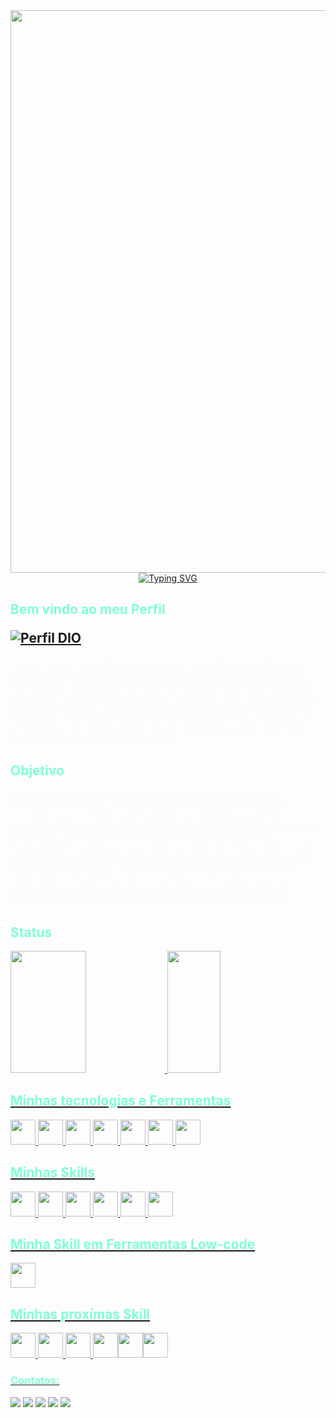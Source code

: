   <div align="center">
  <img src="https://t3.ftcdn.net/jpg/03/18/60/62/360_F_318606217_Hk8jo2MVoI33SQOkYrfOF929J7JgIP0P.jpg" align="center" width="900" >
    
  </div>
  <div align="center">
   <a href="https://git.io/typing-svg"><img src="https://readme-typing-svg.herokuapp.com?font=Fira+Code&pause=1000&color=7FFFD4&width=160&lines=Hello%2C+World!" alt="Typing SVG" /></a>
    

  </div> 
<h2>
<font color = "7FFFD4" > Bem vindo ao meu Perfil</font>

[![Perfil DIO](https://img.shields.io/badge/-Meu%20Perfil%20na%20DIO-30A3DC?style=for-the-badge)](https://web.dio.me/users/nandobraga78/)

</h2>
<p><font color="F8F8FF">
Oi meu nome Ernando Braga da Silva, sou um profissional multifacetado com uma paixão profunda pela tecnologia. 
Minha jornada começou na eletrotécnica, mas rapidamente se encaminhou para a programação após 
um encontro especial com algoritmos. Atualmente, estou cursando Ciência da Computação no 
7º período e sou talentoso desenvolvedor web. Estou estagiando na Prefeitura de Jaboatão dos Guararapes-PE, além disso, sou 
um apreciador de música gospel, sou um entusiasta do bem-estar físico e um devoto 
cristão que valoriza a família.
</font></p>
<h2>
<font color="7FFFD4">Objetivo</font>
</h2>
<p><font color="F8F8FF">Busco oportunidades desafiadoras que me permitam aplicar meu conhecimento e minha, 
paixão pela programação e habilidades em tecnologia para contribuir positivamente com projetos 
inovadores e aprimorar minhas competências. Meu objetivo é continuar crescendo como profissional, 
aproveitando minha sólida formação em Ciência da Computação e experiência como desenvolvedor web. 
Estou determinado a oferecer soluções criativas e eficientes, contribuindo para o sucesso da equipe e da organização, 
enquanto mantenho minha ética de trabalho, integridade e compromisso com a excelência. Além disso, busco um ambiente 
que valorize o equilíbrio entre vida pessoal e profissional, permitindo-me dedicar tempo à minha família e interesses pessoais.
</font></p>
<h2>
  <font color="7FFFD4">Status</font>
</h2>

<a href="https://github.com/N78braga">
<img width="49%" height="195px" src="https://github-readme-stats.vercel.app/api?username=N78braga&show_icons=true&theme=transparent&bg_color=013&hide_border=true&include_all_commits=true&count_private=true&icon_color=30A3DC&title_color=7FFFD4&text_color=FFF"/>
<img width="41%" height="195px" src="https://github-readme-stats.vercel.app/api/top-langs/?username=N78braga&layout=compact&bg_color=013&hide_border=true&title_color=7FFFD4&text_color=FFF"/>
<h2>
  <font color="7FFFD4">Minhas tecnologias e Ferramentas</font>
    <br>
 </h2>
<img src="https://cdn.jsdelivr.net/gh/devicons/devicon/icons/linux/linux-original.svg" width="40" height="40"/> <img src="https://cdn.jsdelivr.net/gh/devicons/devicon/icons/windows8/windows8-original.svg" width="40" height="40"/>  <img src="https://cdn.jsdelivr.net/gh/devicons/devicon/icons/git/git-plain.svg" width="40" height="40"/>  <img src="https://brandslogos.com/wp-content/uploads/images/large/github-octocat-logo.png" width="40" height="40"/> <img src="https://cdn.jsdelivr.net/gh/devicons/devicon/icons/vscode/vscode-original.svg" width="40" height="40"/> <img src="https://upload.wikimedia.org/wikipedia/commons/thumb/9/9c/IntelliJ_IDEA_Icon.svg/2048px-IntelliJ_IDEA_Icon.svg.png" width="40" height="40"/> 
<img src="https://cdn.freebiesupply.com/logos/large/2x/eclipse-11-logo-svg-vector.svg" width="40" height="40"/> 
<h2>
  <font color="7FFFD4">Minhas Skills</font>
</h2>
<img src="https://cdn.jsdelivr.net/gh/devicons/devicon/icons/java/java-original.svg" width="40" height="40"/> <img src="https://cdn.jsdelivr.net/gh/devicons/devicon/icons/python/python-original.svg" width="40" height="40"/> <img src="https://cdn.jsdelivr.net/gh/devicons/devicon/icons/html5/html5-plain.svg" width="40" height="40"/> <img src="https://cdn.jsdelivr.net/gh/devicons/devicon/icons/css3/css3-plain.svg" width="40" height="40"/> <img src="https://cdn.jsdelivr.net/gh/devicons/devicon/icons/javascript/javascript-plain.svg" width="40" height="40"/> <img src="https://cdn.jsdelivr.net/gh/devicons/devicon/icons/mysql/mysql-original.svg" width="40" height="40" />
<h2>
  <font color="7FFFD4"> Minha Skill em Ferramentas Low-code</font>
</h2>
<img src="https://pbs.twimg.com/profile_images/639430301/imgtwittersc_400x400.jpg" width="40" height="40"/>

<h2>
<font color="7FFFD4"> Minhas proxímas Skill </font>
</h2>
<img src="https://cdn.jsdelivr.net/gh/devicons/devicon/icons/spring/spring-original.svg" width="40" height="40"/> <img src="https://cdn.jsdelivr.net/gh/devicons/devicon/icons/bootstrap/bootstrap-original.svg" width="40" heigth="40"/> <img src="https://cdn.jsdelivr.net/gh/devicons/devicon/icons/nodejs/nodejs-plain.svg" width="40" height="40"/> <img src="https://cdn.jsdelivr.net/gh/devicons/devicon/icons/react/react-original.svg" width="40" height="40"/><img src="https://cdn.jsdelivr.net/gh/devicons/devicon/icons/typescript/typescript-original.svg" width="40" height="40"/><img src="https://cdn.jsdelivr.net/gh/devicons/devicon/icons/postgresql/postgresql-plain.svg" width="40" height="40"/>

<h3>
<font color="7FFFD4">Contatos:</font>
</h3>

<div>
<a href = "mailto:nandobraga78@gmail.com"><img src="https://img.shields.io/badge/Gmail-D14836?style=for-the-badge&logo=gmail&logoColor=white" target="_blank"></a>
<a href="https://www.linkedin.com/in/ernando-braga-da-silva-50a826146/" target="_blank"><img src="https://img.shields.io/badge/-LinkedIn-%230077B5?style=for-the-badge&logo=linkedin&logoColor=white"></a>   
<a href="https://wa.me/5581993509264" target="_blank"><img src="https://img.shields.io/badge/WhatsApp-25D366?style=for-the-badge&logo=whatsapp&logoColor=white"></a>
<a href="https://t.me/N78braga" target="_blank"><img src="https://img.shields.io/badge/Telegram-2CA5E0?style=for-the-badge&logo=telegram&logoColor=white"></a>
<a href="https://www.instagram.com/albino_marques01/" target="_blank">
<a href="https://discord.com/users/866037196611780638/"  target="_blank"><img src="https://img.shields.io/badge/Discord-2CA5E0?style=for-the-badge&logo=discord&logoColor=white"></a>
<a href="https://www.instagram.com/albino_marques01/" target="_blank">
</div>
<br>










